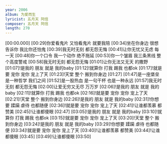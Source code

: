```yaml
---
year: 2006
album: 为爱而生
lyricist: 五月天 阿信
composer: 五月天 阿信
length: 270
---
```

[00:00.000]
[00:29]你爱看鬼片 又怕看鬼片 就要我陪
[00:34]坐在你身边 很想告诉你 我比你还怕鬼
[00:39]我无时无刻 都无怨无悔
[00:41]让你无忧又无虑 每一天
[00:48]你一个口令 我一个动作 绝不拖延
[00:53]你一个皱眉 我三条黑线 整个高度警戒
[00:58]我无时无刻 都无怨无悔
[01:01]让你无法又无天 的撒野
[01:07]!是我的 朋友 就是 我的baby
[01:12]!就算你 打我 踢我 也都ok
[01:17]!就是要 宠你 宠你 宠上了天
[01:23]!天堂 整个 搬到你身边
[01:27]
[01:47]是一座堡垒 是一种哲学 我们之间
[01:52]是一股热血 是一句干杯 也是一种永远
[01:57]我无时无刻 都无怨无悔
[02:00]让爱无穷又无尽 万万岁
[02:06]!是我的 朋友 就是 我的baby
[02:11]!就算你 打我 踢我 也都ok
[02:16]!就是要 宠你 宠你 宠上了天
[02:21]!天堂 整个 搬到你身边
[02:26]!是我的 朋友 就是 我的baby
[02:31]!你想要 蹂躏 虐待 也都随便
[02:36]!就是要 宠你 宠你 宠上了天
[02:41]!让谁都羡慕 都赞美
[02:45]!让谁都傻眼
[02:47]
[03:05]!是我的 朋友 就是 我的baby
[03:10]!就算你 打我 踢我 也都ok
[03:15]!就是要 宠你 宠你 宠上了天
[03:20]!天堂 整个 搬到你身边
[03:24]!是我的 朋友 就是 我的baby
[03:29]!你想要 蹂躏 虐待 也都随便
[03:34]!就是要 宠你 宠你 宠上了天
[03:40]!让谁都羡慕 都赞美
[03:44]!让谁都傻眼
[03:45]
[03:49]!让谁都傻眼
[03:50]